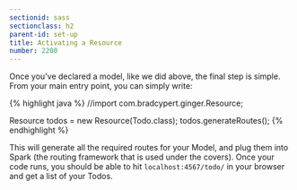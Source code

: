 ```yaml
---
sectionid: sass
sectionclass: h2
parent-id: set-up
title: Activating a Resource
number: 2200
---
```

Once you've declared a model, like we did above, the final step is simple.
From your main entry point, you can simply write:

{% highlight java %}
//import com.bradcypert.ginger.Resource;

Resource todos = new Resource(Todo.class);
todos.generateRoutes();
{% endhighlight %}

This will generate all the required routes for your Model, and plug them into Spark (the routing framework that is used under the covers). Once your code runs, you should be able to hit `localhost:4567/todo/` in your browser and get a list of your Todos.
